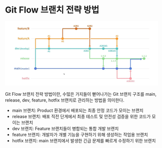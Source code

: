 # Git Flow 브랜치 전략 방법

![git-flow](/assets/images/docs/git-flow.webp)

Git Flow 브랜치 전략 방법이란, 수많은 가지들이 뻗어나가는 Git 브랜치 구조를 main, release, dev, feature, hotfix 브랜치로 관리하는 방법을 의미한다.

- main 브랜치: Product 환경에서 배포되는 최종 안정 코드가 모이는 브랜치
- release 브랜치: 배포 직전 단게에서 최종 테스트 및 안전성 검증을 위한 코드가 모이는 브랜치
- dev 브랜치: Feature 브랜치들이 병합되는 통합 개발 브랜치
- feature 브랜치: 개발자가 개별 기능을 구현하기 위해 생성하는 작업용 브랜치
- hotfix 브랜치: main 브랜치에서 발생한 긴급 문제를 빠르게 수정하기 위한 브랜치